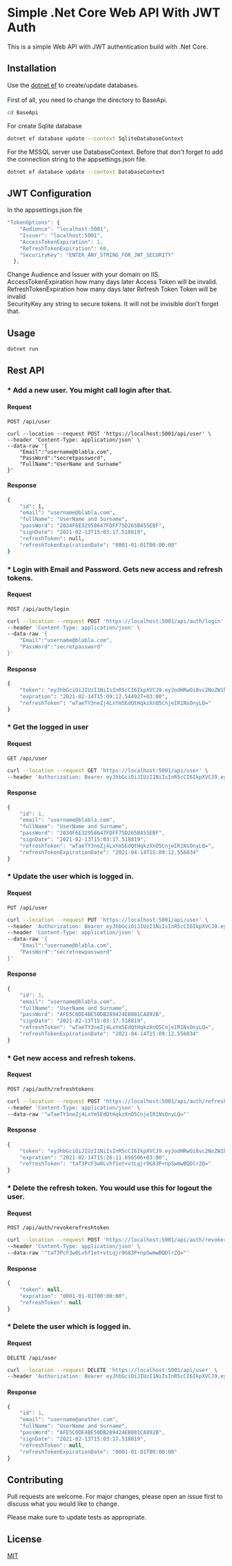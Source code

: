 # Simple .Net Core Web API With JWT Auth

This is a simple Web API with JWT authentication build with .Net Core.

## Installation

Use the [dotnet ef](https://docs.microsoft.com/tr-tr/ef/core/cli/dotnet) to create/update databases.\
\
First of all, you need to change the directory to BaseApi.

```bash
cd BaseApi
```

For create Sqlite database

```bash
dotnet ef database update --context SqliteDatabaseContext
```

For the MSSQL server use DatabaseContext. Before that don't forget to add the connection string to the appsettings.json file.

```bash
dotnet ef database update --context DatabaseContext
```

## JWT Configuration
In the appsettings.json file

```javascript
"TokenOptions": {
    "Audience": "localhost:5001",
    "Issuer": "localhost:5001",
    "AccessTokenExpiration": 1,
    "RefreshTokenExpiration": 60,
    "SecurityKey": "ENTER_ANY_STRING_FOR_JWT_SECURITY"
  },
```
Change Audience and Issuer with your domain on IIS. \
AccessTokenExpiration how many days later Access Token will be invalid. \
RefreshTokenExpiration how many days later Refresh Token Token will be invalid \
SecurityKey any string to secure tokens. It will not be invisible don't forget that.

## Usage

```bash
dotnet run
```

## Rest API

### * Add a new user. You might call login after that.

#### Request

`POST /api/user`
```
curl --location --request POST 'https://localhost:5001/api/user' \
--header 'Content-Type: application/json' \
--data-raw '{
    "Email":"username@blabla.com",
    "PassWord":"secretpassword",
    "FullName":"UserName and Surname"
}'
```
#### Response
```bash
{
    "id": 1,
    "email": "username@blabla.com",
    "fullName": "UserName and Surname",
    "passWord": "2034F6E32958647FDFF75D265B455EBF",
    "signDate": "2021-02-13T15:03:17.518819",
    "refreshToken": null,
    "refreshTokenExpirationDate": "0001-01-01T00:00:00"
}
```

### * Login with Email and Password. Gets new access and refresh tokens.

#### Request
`POST /api/auth/login`

```bash
curl --location --request POST 'https://localhost:5001/api/auth/login' \
--header 'Content-Type: application/json' \
--data-raw '{
    "Email":"username@blabla.com",
    "PassWord":"secretpassword"
}'
```
#### Response
```bash
{
    "token": "eyJhbGciOiJIUzI1NiIsInR5cCI6IkpXVCJ9.eyJodHRwOi8vc2NoZW1hcy54bWxzb2FwLm9yZy93cy8yMDA1LzA1L2lkZW50aXR5L2NsYWltcy9uYW1laWRlbnRpZmllciI6IjEiLCJqdGkiOiJmZTRiOGYxMi0wMmYwLTQ4MWQtYjI0Zi0zMWIyYmMyOWQ2NzYiLCJuYmYiOjE2MTMyMTgxNTIsImV4cCI6MTYxMzMwNDU1MiwiaXNzIjoibG9jYWxob3N0OjUwMDEiLCJhdWQiOiJsb2NhbGhvc3Q6NTAwMSJ9.x_qyX4Vg0KLVSGzlc5RrkzY56-pV8AubsIyBpx2kLtY",
    "expration": "2021-02-14T15:09:12.544927+03:00",
    "refreshToken": "wTaeTY3neZj4LxYm5EdQtHqkzXnO5CnjeIR1NsOnyLQ="
}
```
### * Get the logged in user

#### Request

`GET /api/user`

```bash
curl --location --request GET 'https://localhost:5001/api/user' \
--header 'Authorization: Bearer eyJhbGciOiJIUzI1NiIsInR5cCI6IkpXVCJ9.eyJodHRwOi8vc2NoZW1hcy54bWxzb2FwLm9yZy93cy8yMDA1LzA1L2lkZW50aXR5L2NsYWltcy9uYW1laWRlbnRpZmllciI6IjEiLCJqdGkiOiJmZTRiOGYxMi0wMmYwLTQ4MWQtYjI0Zi0zMWIyYmMyOWQ2NzYiLCJuYmYiOjE2MTMyMTgxNTIsImV4cCI6MTYxMzMwNDU1MiwiaXNzIjoibG9jYWxob3N0OjUwMDEiLCJhdWQiOiJsb2NhbGhvc3Q6NTAwMSJ9.x_qyX4Vg0KLVSGzlc5RrkzY56-pV8AubsIyBpx2kLtY'
```

#### Response
```javascript
{
    "id": 1,
    "email": "username@blabla.com",
    "fullName": "UserName and Surname",
    "passWord": "2034F6E32958647FDFF75D265B455EBF",
    "signDate": "2021-02-13T15:03:17.518819",
    "refreshToken": "wTaeTY3neZj4LxYm5EdQtHqkzXnO5CnjeIR1NsOnyLQ=",
    "refreshTokenExpirationDate": "2021-04-14T15:09:12.556034"
}
```
### * Update the user which is logged in.

#### Request

`PUT /api/user`

```bash
curl --location --request PUT 'https://localhost:5001/api/user' \
--header 'Authorization: Bearer eyJhbGciOiJIUzI1NiIsInR5cCI6IkpXVCJ9.eyJodHRwOi8vc2NoZW1hcy54bWxzb2FwLm9yZy93cy8yMDA1LzA1L2lkZW50aXR5L2NsYWltcy9uYW1laWRlbnRpZmllciI6IjEiLCJqdGkiOiIxNzhhYzE0NC0xMmE4LTQ4MDQtODlhYi1hODc0MzE4MGJhYWEiLCJuYmYiOjE2MTMyMDc4OTMsImV4cCI6MTYxMzI5NDI5MywiaXNzIjoibG9jYWxob3N0OjUwMDEiLCJhdWQiOiJsb2NhbGhvc3Q6NTAwMSJ9.HmE2EabHmHW0qFytdMpDwqBzC3e5cxlRUa7LrPKEfN0' \
--header 'Content-Type: application/json' \
--data-raw '{
    "Email":"username@blabla.com",
    "PassWord":"secretnewpassword"
}'
```

#### Response
```javascript
{
    "id": 1,
    "email": "username@blabla.com",
    "fullName": "UserName and Surname",
    "passWord": "AFE5C0DE4BE50DB289424EB081CA892B",
    "signDate": "2021-02-13T15:03:17.518819",
    "refreshToken": "wTaeTY3neZj4LxYm5EdQtHqkzXnO5CnjeIR1NsOnyLQ=",
    "refreshTokenExpirationDate": "2021-04-14T15:09:12.556034"
}
```

### * Get new access and refresh tokens.

#### Request

`POST /api/auth/refreshtokens`

```bash
curl --location --request POST 'https://localhost:5001/api/auth/refreshtokens' \
--header 'Content-Type: application/json' \
--data-raw '"wTaeTY3neZj4LxYm5EdQtHqkzXnO5CnjeIR1NsOnyLQ="'
```

#### Response
```javascript
{
    "token": "eyJhbGciOiJIUzI1NiIsInR5cCI6IkpXVCJ9.eyJodHRwOi8vc2NoZW1hcy54bWxzb2FwLm9yZy93cy8yMDA1LzA1L2lkZW50aXR5L2NsYWltcy9uYW1laWRlbnRpZmllciI6IjEiLCJqdGkiOiJjYTA0MmU3Ny05YTY4LTRmN2QtODk5MS1iZDlmZjljNjY5ZmYiLCJuYmYiOjE2MTMyMTkxNzEsImV4cCI6MTYxMzMwNTU3MSwiaXNzIjoibG9jYWxob3N0OjUwMDEiLCJhdWQiOiJsb2NhbGhvc3Q6NTAwMSJ9.PR4ds1iFCOS9RixZQu_hOlsd1D1p12HiMOPjfrDfvhE",
    "expration": "2021-02-14T15:26:11.698506+03:00",
    "refreshToken": "taT3PcF3w0Lvhf1et+vtLqjr9G83P+npSwmwBQDlrZQ="
}
```
### * Delete the refresh token. You would use this for logout the user.

#### Request

`POST /api/auth/revokerefreshtoken`
```bash
curl --location --request POST 'https://localhost:5001/api/auth/revokerefreshtoken' \
--header 'Content-Type: application/json' \
--data-raw '"taT3PcF3w0Lvhf1et+vtLqjr9G83P+npSwmwBQDlrZQ="'
```
#### Response

```javascript
{
    "token": null,
    "expration": "0001-01-01T00:00:00",
    "refreshToken": null
}
```

### * Delete the user which is logged in.

#### Request

`DELETE /api/user`
```bash
curl --location --request DELETE 'https://localhost:5001/api/user' \
--header 'Authorization: Bearer eyJhbGciOiJIUzI1NiIsInR5cCI6IkpXVCJ9.eyJodHRwOi8vc2NoZW1hcy54bWxzb2FwLm9yZy93cy8yMDA1LzA1L2lkZW50aXR5L2NsYWltcy9uYW1laWRlbnRpZmllciI6IjEiLCJqdGkiOiJmZTRiOGYxMi0wMmYwLTQ4MWQtYjI0Zi0zMWIyYmMyOWQ2NzYiLCJuYmYiOjE2MTMyMTgxNTIsImV4cCI6MTYxMzMwNDU1MiwiaXNzIjoibG9jYWxob3N0OjUwMDEiLCJhdWQiOiJsb2NhbGhvc3Q6NTAwMSJ9.x_qyX4Vg0KLVSGzlc5RrkzY56-pV8AubsIyBpx2kLtY'
```
#### Response
```javascript
{
    "id": 1,
    "email": "username@another.com",
    "fullName": "UserName and Surname",
    "passWord": "AFE5C0DE4BE50DB289424EB081CA892B",
    "signDate": "2021-02-13T15:03:17.518819",
    "refreshToken": null,
    "refreshTokenExpirationDate": "0001-01-01T00:00:00"
}
```

## Contributing
Pull requests are welcome. For major changes, please open an issue first to discuss what you would like to change.

Please make sure to update tests as appropriate.

## License
[MIT](https://choosealicense.com/licenses/mit/)